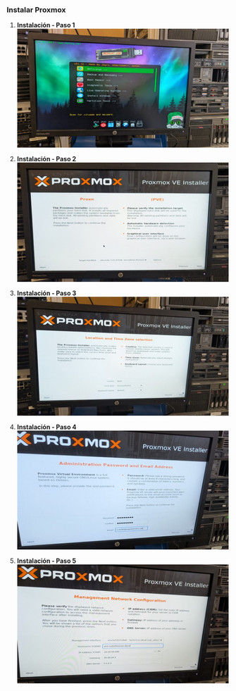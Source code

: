 ### Instalar Proxmox

1. **Instalación - Paso 1**  
   ![proxmoxinstall1](https://github.com/Caeruleummm/OuterHeaven/blob/main/Extras/capturas/instalar%20proxmox/proxmoxinstall1.jpg?raw=true)

2. **Instalación - Paso 2**  
   ![proxmoxinstall2](https://github.com/Caeruleummm/OuterHeaven/blob/main/Extras/capturas/instalar%20proxmox/proxmoxinstall2.jpg?raw=true)

3. **Instalación - Paso 3**  
   ![proxmoxinstall3](https://github.com/Caeruleummm/OuterHeaven/blob/main/Extras/capturas/instalar%20proxmox/proxmoxinstall3.jpg?raw=true)

4. **Instalación - Paso 4**  
   ![proxmoxinstall4](https://github.com/Caeruleummm/OuterHeaven/blob/main/Extras/capturas/instalar%20proxmox/proxmoxinstall4.jpg?raw=true)

5. **Instalación - Paso 5**  
   ![proxmoxinstall5](https://github.com/Caeruleummm/OuterHeaven/blob/main/Extras/capturas/instalar%20proxmox/proxmoxinstalll5.jpg?raw=true)
